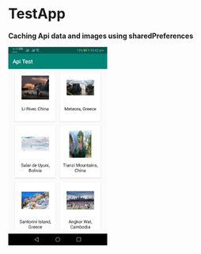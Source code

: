 # TestApp
<b>Caching Api data and images using sharedPreferences</b>


<img src="https://github.com/Krishnasony/TestApp/blob/master/krishna_sony_test_app.jpg" width="200" height="400" />
